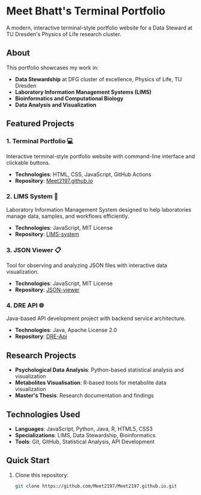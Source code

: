 # Meet Bhatt's Terminal Portfolio

A modern, interactive terminal-style portfolio website for a Data Steward at TU Dresden's Physics of Life research cluster.

## About

This portfolio showcases my work in:
- **Data Stewardship** at DFG cluster of excellence, Physics of Life, TU Dresden
- **Laboratory Information Management Systems (LIMS)**
- **Bioinformatics and Computational Biology**
- **Data Analysis and Visualization**

## Featured Projects

### 1. Terminal Portfolio 💻
Interactive terminal-style portfolio website with command-line interface and clickable buttons.
- **Technologies**: HTML, CSS, JavaScript, GitHub Actions
- **Repository**: [Meet2197.github.io](https://github.com/Meet2197/Meet2197.github.io)

### 2. LIMS System 🧪
Laboratory Information Management System designed to help laboratories manage data, samples, and workflows efficiently.
- **Technologies**: JavaScript, MIT License
- **Repository**: [LIMS-system](https://github.com/Meet2197/LIMS-system)

### 3. JSON Viewer 📋
Tool for observing and analyzing JSON files with interactive data visualization.
- **Technologies**: JavaScript, MIT License
- **Repository**: [JSON-viewer](https://github.com/Meet2197/JSON-viewer)

### 4. DRE API 🌐
Java-based API development project with backend service architecture.
- **Technologies**: Java, Apache License 2.0
- **Repository**: [DRE-Api](https://github.com/Meet2197/DRE-Api)

## Research Projects

- **Psychological Data Analysis**: Python-based statistical analysis and visualization
- **Metabolites Visualisation**: R-based tools for metabolite data visualization
- **Master's Thesis**: Research documentation and findings

## Technologies Used

- **Languages**: JavaScript, Python, Java, R, HTML5, CSS3
- **Specializations**: LIMS, Data Stewardship, Bioinformatics
- **Tools**: Git, GitHub, Statistical Analysis, API Development

## Quick Start

1. Clone this repository:
   ```bash
   git clone https://github.com/Meet2197/Meet2197.github.io.git